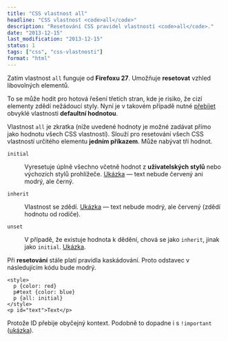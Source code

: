 ```yaml
---
title: "CSS vlastnost all"
headline: "CSS vlastnost <code>all</code>"
description: "Resetování CSS pravidel vlastností <code>all</code>."
date: "2013-12-15"
last_modification: "2013-12-15"
status: 1
tags: ["css", "css-vlastnosti"]
format: "html"
---
```


<p>Zatím vlastnost <code>all</code> funguje od <b>Firefoxu 27</b>. Umožňuje <b>resetovat</b> vzhled libovolných elementů.</p>

<p>To se může hodit pro hotová řešení třetích stran, kde je risiko, že cizí elementy zdědí nežádoucí styly. Nyní je v takovém případě nutné <a href="/css-reset">přebíjet</a> obvyklé vlastnosti <b>defaultní hodnotou</b>.</p>

<p>Vlastnost <code>all</code> je zkratka (níže uvedené hodnoty je možné zadávat přímo jako hodnotu všech CSS vlastností). Slouží pro resetování všech CSS vlastností určitého elementu <b>jedním příkazem</b>. Může nabývat tří hodnot.</p>

<dl>
  <dt id="initial"><code>initial</code></dt>
  <dd>
    <p>Vyresetuje úplně všechno včetně hodnot z <b>uživatelských stylů</b> nebo výchozích stylů prohlížeče. <a href="http://kod.djpw.cz/iox">Ukázka</a> — text nebude červený ani modrý, ale černý.</p>
  </dd>
  
  <dt id="inherit"><code>inherit</code></dt>
  <dd>
    <p>Vlastnost se zdědí. <a href="http://kod.djpw.cz/jox">Ukázka</a> — text nebude modrý, ale červený (zdědí hodnotu od rodiče).</p>
  </dd>
  
  <dt id="unset"><code>unset</code></dt>
  <dd>
    <p>V případě, že existuje hodnota k dědění, chová se jako <code>inherit</code>, jinak jako <code>initial</code>. <a href="http://kod.djpw.cz/kox">Ukázka</a>.</p>
  </dd>
</dl>

<p>Při <b>resetování</b> stále platí pravidla kaskádování. Proto odstavec v následujícím kódu bude modrý.</p>

<pre><code>&lt;style>
  p {color: red}
  p#text {color: blue}
  p {all: initial}
&lt;/style>
&lt;p id="text">Text&lt;/p></code></pre>

<p>Protože ID přebije obyčejný kontext. Podobně to dopadne i s <code>!important</code> (<a href="http://kod.djpw.cz/nox">ukázka</a>).</p>